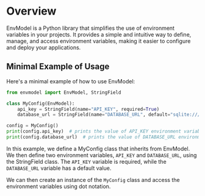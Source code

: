 Overview
========

EnvModel is a Python library that simplifies the use of environment variables in your projects. It provides a simple 
and intuitive way to define, manage, and access environment variables, making it easier to configure and deploy your 
applications.

## Minimal Example of Usage

Here's a minimal example of how to use EnvModel:

```python
from envmodel import EnvModel, StringField

class MyConfig(EnvModel):
    api_key = StringField(name="API_KEY", required=True)
    database_url = StringField(name="DATABASE_URL", default="sqlite:///example.db")

config = MyConfig()
print(config.api_key)  # prints the value of API_KEY environment variable
print(config.database_url)  # prints the value of DATABASE_URL environment variable or the default value
```

In this example, we define a MyConfig class that inherits from EnvModel. We then define two environment variables, 
`API_KEY` and `DATABASE_URL`, using the StringField class. The `API_KEY` variable is required, while the `DATABASE_URL` 
variable has a default value.

We can then create an instance of the `MyConfig` class and access the environment variables using dot notation.
